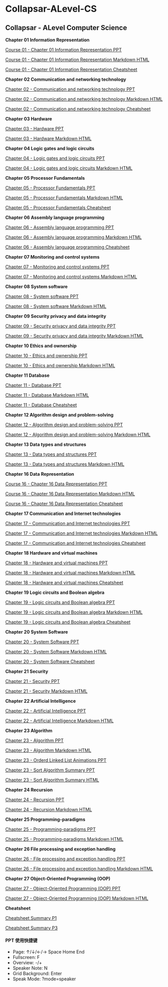 # Collapsar-ALevel-CS

## Collapsar - ALevel Computer Science

**Chapter 01 Information Representation**

[Course 01 - Chapter 01 Information Representation PPT](https://ppt.yuketang.net/alevel/ALevel-CS-Chapter-01-Information-Representation/ALevel-CS-Chapter-01-Information-Representation.html)

[Course 01 - Chapter 01 Information Representation Markdown HTML](https://ppt.yuketang.net/alevel/ALevel-CS-Chapter-01-Information-Representation.html)

[Course 01 - Chapter 01 Information Representation Cheatsheet](https://ppt.yuketang.net/alevel/cheatsheet/ALevel-P1-cheatsheet-C1-information.drawio.pdf)

**Chapter 02 Communication and networking technology**

[Chapter 02 - Communication and networking technology PPT](https://ppt.yuketang.net/alevel/ALevel-CS-Chapter-02-Communication-and-networking-technologies/ALevel-CS-Chapter-02-Communication-and-networking-technologies.html)

[Chapter 02 - Communication and networking technology Markdown HTML](https://ppt.yuketang.net/alevel/ALevel-CS-Chapter-02-Communication-and-networking-technologies.html)

[Chapter 02 - Communication and networking technology Cheatsheet](https://ppt.yuketang.net/alevel/cheatsheet/ALevel-P1-cheatsheet-C2-Network.drawio.pdf)

**Chapter 03 Hardware**

[Chapter 03 - Hardware PPT](https://ppt.yuketang.net/alevel/ALevel-CS-Chapter-03-Hardware/ALevel-CS-Chapter-03-Hardware.html)

[Chapter 03 - Hardware Markdown HTML](https://ppt.yuketang.net/alevel/ALevel-CS-Chapter-03-Hardware.html)

**Chapter 04 Logic gates and logic circuits**

[Chapter 04 - Logic gates and logic circuits PPT](https://ppt.yuketang.net/alevel/ALevel-CS-Chapter-04-Logic-gates-and-logic-circuits/ALevel-CS-Chapter-04-Logic-gates-and-logic-circuits.html)

[Chapter 04 - Logic gates and logic circuits Markdown HTML](https://ppt.yuketang.net/alevel/ALevel-CS-Chapter-04-Logic-gates-and-logic-circuits.html)

**Chapter 05 Processor Fundamentals**

[Chapter 05 - Processor Fundamentals PPT](https://ppt.yuketang.net/alevel/ALevel-CS-Chapter-05-Processor-Fundamentals/ALevel-CS-Chapter-05-Processor-Fundamentals.html)

[Chapter 05 - Processor Fundamentals Markdown HTML](https://ppt.yuketang.net/alevel/ALevel-CS-Chapter-05-Processor-Fundamentals.html)

[Chapter 05 - Processor Fundamentals Cheatsheet](https://ppt.yuketang.net/alevel/cheatsheet/ALevel-P1-cheatsheet-C5-Processor.drawio.pdf)

**Chapter 06 Assembly language programming**

[Chapter 06 - Assembly language programming PPT](https://ppt.yuketang.net/alevel/ALevel-CS-Chapter-06-Assembly-language-programming/ALevel-CS-Chapter-06-Assembly-language-programming.html)

[Chapter 06 - Assembly language programming Markdown HTML](https://ppt.yuketang.net/alevel/ALevel-CS-Chapter-06-Assembly-language-programming.html)

[Chapter 06 - Assembly language programming Cheatsheet](https://ppt.yuketang.net/alevel/cheatsheet/ALevel-P1-cheatsheet-C6-Assembly.drawio.pdf)

**Chapter 07 Monitoring and control systems**

[Chapter 07 - Monitoring and control systems PPT](https://ppt.yuketang.net/alevel/ALevel-CS-Chapter-07-Monitoring-and-control-systems/ALevel-CS-Chapter-07-Monitoring-and-control-systems.html)

[Chapter 07 - Monitoring and control systems Markdown HTML](https://ppt.yuketang.net/alevel/ALevel-CS-Chapter-07-Monitoring-and-control-systems.html)

**Chapter 08 System software**

[Chapter 08 - System software PPT](https://ppt.yuketang.net/alevel/ALevel-CS-Chapter-08-System-software/ALevel-CS-Chapter-08-System-software.html)

[Chapter 08 - System software Markdown HTML](https://ppt.yuketang.net/alevel/ALevel-CS-Chapter-08-System-software.html)

**Chapter 09 Security privacy and data integrity**

[Chapter 09 - Security privacy and data integrity PPT](https://ppt.yuketang.net/alevel/ALevel-CS-Chapter-09-Security-privacy-and-data-integrity/ALevel-CS-Chapter-09-Security-privacy-and-data-integrity.html)

[Chapter 09 - Security privacy and data integrity Markdown HTML](https://ppt.yuketang.net/alevel/ALevel-CS-Chapter-09-Security-privacy-and-data-integrity.html)

**Chapter 10 Ethics and ownership**

[Chapter 10 - Ethics and ownership PPT](https://ppt.yuketang.net/alevel/ALevel-CS-Chapter-10-Ethics-and-ownership/ALevel-CS-Chapter-10-Ethics-and-ownership.html)

[Chapter 10 - Ethics and ownership Markdown HTML](https://ppt.yuketang.net/alevel/ALevel-CS-Chapter-10-Ethics-and-ownership.html)

**Chapter 11 Database**

[Chapter 11 - Database PPT](https://ppt.yuketang.net/alevel/ALevel-CS-Chapter-11-Database/ALevel-CS-Chapter-11-Database.html)

[Chapter 11 - Database Markdown HTML](https://ppt.yuketang.net/alevel/ALevel-CS-Chapter-11-Database.html)

[Chapter 11 - Database Cheatsheet](https://ppt.yuketang.net/alevel/cheatsheet/ALevel-P1-cheatsheet-C11-Database.drawio.pdf)

**Chapter 12 Algorithm design and problem-solving**

[Chapter 12 - Algorithm design and problem-solving PPT](https://ppt.yuketang.net/alevel/ALevel-CS-Chapter-12-Algorithm-design-and-problem-solving/ALevel-CS-Chapter-12-Algorithm-design-and-problem-solving.html)

[Chapter 12 - Algorithm design and problem-solving Markdown HTML](https://ppt.yuketang.net/alevel/ALevel-CS-Chapter-12-Algorithm-design-and-problem-solving.html)

**Chapter 13 Data types and structures**

[Chapter 13 - Data types and structures PPT](https://ppt.yuketang.net/alevel/ALevel-CS-Chapter-13-Data-types-and-structures/ALevel-CS-Chapter-13-Data-types-and-structures.html)

[Chapter 13 - Data types and structures Markdown HTML](https://ppt.yuketang.net/alevel/ALevel-CS-Chapter-13-Data-types-and-structures.html)

**Chapter 16 Data Representation**

[Course 16 - Chapter 16 Data Representation PPT](https://ppt.yuketang.net/alevel/ALevel-CS-Chapter-16-Data-Representation/ALevel-CS-Chapter-16-Data-Representation.html)

[Course 16 - Chapter 16 Data Representation Markdown HTML](https://ppt.yuketang.net/alevel/ALevel-CS-Chapter-16-Data-Representation.html)

[Course 16 - Chapter 16 Data Representation Cheatsheet](https://ppt.yuketang.net/alevel/cheatsheet/ALevel-P3-cheatsheet-C16-Data.drawio.pdf)

**Chapter 17 Communication and Internet technologies**

[Chapter 17 - Communication and Internet technologies PPT](https://ppt.yuketang.net/alevel/ALevel-CS-Chapter-17-Communication-and-Internet-technologies/ALevel-CS-Chapter-17-Communication-and-Internet-technologies.html)

[Chapter 17 - Communication and Internet technologies Markdown HTML](https://ppt.yuketang.net/alevel/ALevel-CS-Chapter-17-Communication-and-Internet-technologies.html)

[Chapter 17 - Communication and Internet technologies Cheatsheet](https://ppt.yuketang.net/alevel/cheatsheet/ALevel-P3-cheatsheet-C17-Netowrk.drawio.pdf)

**Chapter 18 Hardware and virtual machines**

[Chapter 18 - Hardware and virtual machines PPT](https://ppt.yuketang.net/alevel/ALevel-CS-Chapter-18-Hardware-and-virtual-machines/ALevel-CS-Chapter-18-Hardware-and-virtual-machines.html)

[Chapter 18 - Hardware and virtual machines Markdown HTML](https://ppt.yuketang.net/alevel/ALevel-CS-Chapter-18-Hardware-and-virtual-machines.html)

[Chapter 18 - Hardware and virtual machines Cheatsheet](https://ppt.yuketang.net/alevel/cheatsheet/ALevel-P3-cheatsheet-C18-Hardware.drawio.pdf)

**Chapter 19 Logic circuits and Boolean algebra**

[Chapter 19 - Logic circuits and Boolean algebra PPT](https://ppt.yuketang.net/alevel/ALevel-CS-Chapter-19-Logic-circuits-and-Boolean-algebra/ALevel-CS-Chapter-19-Logic-circuits-and-Boolean-algebra.html)

[Chapter 19 - Logic circuits and Boolean algebra Markdown HTML](https://ppt.yuketang.net/alevel/ALevel-CS-Chapter-19-Logic-circuits-and-Boolean-algebra.html)

[Chapter 19 - Logic circuits and Boolean algebra Cheatsheet](https://ppt.yuketang.net/alevel/cheatsheet/ALevel-P3-cheatsheet-C19-Logic.drawio.pdf)

**Chapter 20 System Software**

[Chapter 20 - System Software PPT](https://ppt.yuketang.net/alevel/ALevel-CS-Chapter-20-System-Software/ALevel-CS-Chapter-20-System-Software.html)

[Chapter 20 - System Software Markdown HTML](https://ppt.yuketang.net/alevel/ALevel-CS-Chapter-20-System-Software.html)

[Chapter 20 - System Software Cheatsheet](https://ppt.yuketang.net/alevel/cheatsheet/ALevel-P3-cheatsheet-C20-OS.drawio.pdf)

**Chapter 21 Security**

[Chapter 21 - Security PPT](https://ppt.yuketang.net/alevel/ALevel-CS-Chapter-21-Security/ALevel-CS-Chapter-21-Security.html)

[Chapter 21 - Security Markdown HTML](https://ppt.yuketang.net/alevel/ALevel-CS-Chapter-21-Security.html)

**Chapter 22 Artificial Intelligence**

[Chapter 22 - Artificial Intelligence PPT](https://ppt.yuketang.net/alevel/ALevel-CS-Chapter-22-Artificial-Intelligence/ALevel-CS-Chapter-22-Artificial-Intelligence.html)

[Chapter 22 - Artificial Intelligence Markdown HTML](https://ppt.yuketang.net/alevel/ALevel-CS-Chapter-22-Artificial-Intelligence.html)

**Chapter 23 Algorithm**

[Chapter 23 - Algorithm PPT](https://ppt.yuketang.net/alevel/ALevel-CS-Chapter-23-Algorithms/ALevel-CS-Chapter-23-Algorithms.html)

[Chapter 23 - Algorithm Markdown HTML](https://ppt.yuketang.net/alevel/ALevel-CS-Chapter-23-Algorithms.html)

[Chapter 23 - Orderd Linked List Animations PPT](https://ppt.yuketang.net/alevel/ALevel-CS-Chapter-23-Algorithms/linked\_list\_orderd.pptx)

[Chapter 23 - Sort Algorithm Summary PPT](https://ppt.yuketang.net/alevel/ALevel-CS-Supplementary-01-Sort-Algorithms/ALevel-CS-Supplementary-01-Sort-Algorithms.html)

[Chapter 23 - Sort Algorithm Summary HTML](https://ppt.yuketang.net/alevel/ALevel-CS-Supplementary-01-Sort-Algorithms.html)

**Chapter 24 Recursion**

[Chapter 24 - Recursion PPT](https://ppt.yuketang.net/alevel/ALevel-CS-Chapter-24-Recursion/ALevel-CS-Chapter-24-Recursion.html)

[Chapter 24 - Recursion Markdown HTML](https://ppt.yuketang.net/alevel/ALevel-CS-Chapter-24-Recursion.html)

**Chapter 25 Programming-paradigms**

[Chapter 25 - Programming-paradigms PPT](https://ppt.yuketang.net/alevel/ALevel-CS-Chapter-25-Programming-paradigms/ALevel-CS-Chapter-25-Programming-paradigms.html)

[Chapter 25 - Programming-paradigms Markdown HTML](https://ppt.yuketang.net/alevel/ALevel-CS-Chapter-25-Programming-paradigms.html)

**Chapter 26 File processing and exception handling**

[Chapter 26 - File processing and exception handling PPT](https://ppt.yuketang.net/alevel/ALevel-CS-Chapter-26-File-processing-and-exception-handling/ALevel-CS-Chapter-26-File-processing-and-exception-handling.html)

[Chapter 26 - File processing and exception handling Markdown HTML](https://ppt.yuketang.net/alevel/ALevel-CS-Chapter-26-File-processing-and-exception-handling.html)

**Chapter 27 Object-Oriented Programming (OOP)**

[Chapter 27 - Object-Oriented Programming (OOP) PPT](https://ppt.yuketang.net/alevel/ALevel-CS-Chapter-27-Object-Oriented-Programming-OOP/ALevel-CS-Chapter-27-Object-Oriented-Programming-OOP.html)

[Chapter 27 - Object-Oriented Programming (OOP) Markdown HTML](https://ppt.yuketang.net/alevel/ALevel-CS-Chapter-27-Object-Oriented-Programming-OOP.html)

**Cheatsheet**

[Cheatsheet Summary P1](https://ppt.yuketang.net/alevel/cheatsheet/ALevel-P1-cheatsheet.drawio.pdf)

[Cheatsheet Summary P3](https://ppt.yuketang.net/alevel/cheatsheet/ALevel-P3-cheatsheet.drawio.pdf)

#### PPT 使用快捷键

* Page: ↑/↓/←/→ Space Home End
* Fullscreen: F
* Overview: -/+
* Speaker Note: N
* Grid Background: Enter
* Speak Mode: ?mode=speaker
